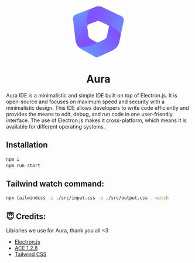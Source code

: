 <div align="center"><img src="./src/assets/logo.png" alt="Heexy Logo" width="140" height="140">

# Aura
</div>
Aura IDE is a minimalistic and simple IDE built on top of Electron.js. It is open-source and focuses on maximum speed and security with a minimalistic design. This IDE allows developers to write code efficiently and provides the means to edit, debug, and run code in one user-friendly interface. The use of Electron.js makes it cross-platform, which means it is available for different operating systems.

## Installation

```bash
npm i
npm run start
```
## Tailwind watch command:
```bash
npx tailwindcss -i ./src/input.css -o ./src/output.css --watch
```

## 😇 Credits:

Libraries we use for Aura, thank you all <3

- [Electron.js](https://github.com/electron/electron)
- [ACE 1.2.8](https://github.com/ajaxorg/ace)
- [Tailwind CSS](https://github.com/tailwindlabs/tailwindcss)
